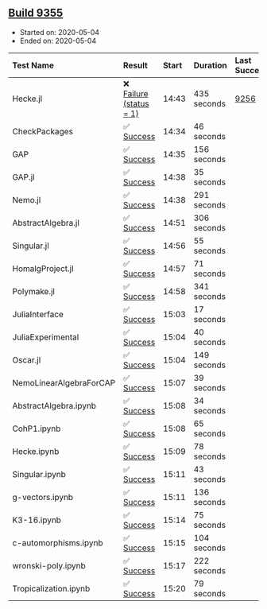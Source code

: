 ## [Build 9355](https://oscarci.mathematik.uni-kl.de/job/oscar/9355/)

* Started on: 2020-05-04
* Ended on: 2020-05-04

| Test Name    | Result | Start | Duration | Last Success | First Failure |
|:-------------|:-------|:------|:---------|:-------------|:--------------|
| Hecke.jl | ❌ [Failure (status = 1)](https://oscarci.mathematik.uni-kl.de/job/oscar/9355/artifact/logs/build-9355/Hecke.jl.log) | 14:43 | 435 seconds | [9256](https://oscarci.mathematik.uni-kl.de/job/oscar/9256/) | [9257](https://oscarci.mathematik.uni-kl.de/job/oscar/9257/) |
| CheckPackages | ✅ [Success](https://oscarci.mathematik.uni-kl.de/job/oscar/9355/artifact/logs/build-9355/CheckPackages.log) | 14:34 | 46 seconds |  |  |
| GAP | ✅ [Success](https://oscarci.mathematik.uni-kl.de/job/oscar/9355/artifact/logs/build-9355/GAP.log) | 14:35 | 156 seconds |  |  |
| GAP.jl | ✅ [Success](https://oscarci.mathematik.uni-kl.de/job/oscar/9355/artifact/logs/build-9355/GAP.jl.log) | 14:38 | 35 seconds |  |  |
| Nemo.jl | ✅ [Success](https://oscarci.mathematik.uni-kl.de/job/oscar/9355/artifact/logs/build-9355/Nemo.jl.log) | 14:38 | 291 seconds |  |  |
| AbstractAlgebra.jl | ✅ [Success](https://oscarci.mathematik.uni-kl.de/job/oscar/9355/artifact/logs/build-9355/AbstractAlgebra.jl.log) | 14:51 | 306 seconds |  |  |
| Singular.jl | ✅ [Success](https://oscarci.mathematik.uni-kl.de/job/oscar/9355/artifact/logs/build-9355/Singular.jl.log) | 14:56 | 55 seconds |  |  |
| HomalgProject.jl | ✅ [Success](https://oscarci.mathematik.uni-kl.de/job/oscar/9355/artifact/logs/build-9355/HomalgProject.jl.log) | 14:57 | 71 seconds |  |  |
| Polymake.jl | ✅ [Success](https://oscarci.mathematik.uni-kl.de/job/oscar/9355/artifact/logs/build-9355/Polymake.jl.log) | 14:58 | 341 seconds |  |  |
| JuliaInterface | ✅ [Success](https://oscarci.mathematik.uni-kl.de/job/oscar/9355/artifact/logs/build-9355/JuliaInterface.log) | 15:03 | 17 seconds |  |  |
| JuliaExperimental | ✅ [Success](https://oscarci.mathematik.uni-kl.de/job/oscar/9355/artifact/logs/build-9355/JuliaExperimental.log) | 15:04 | 40 seconds |  |  |
| Oscar.jl | ✅ [Success](https://oscarci.mathematik.uni-kl.de/job/oscar/9355/artifact/logs/build-9355/Oscar.jl.log) | 15:04 | 149 seconds |  |  |
| NemoLinearAlgebraForCAP | ✅ [Success](https://oscarci.mathematik.uni-kl.de/job/oscar/9355/artifact/logs/build-9355/NemoLinearAlgebraForCAP.log) | 15:07 | 39 seconds |  |  |
| AbstractAlgebra.ipynb | ✅ [Success](https://oscarci.mathematik.uni-kl.de/job/oscar/9355/artifact/logs/build-9355/AbstractAlgebra.ipynb.log) | 15:08 | 34 seconds |  |  |
| CohP1.ipynb | ✅ [Success](https://oscarci.mathematik.uni-kl.de/job/oscar/9355/artifact/logs/build-9355/CohP1.ipynb.log) | 15:08 | 65 seconds |  |  |
| Hecke.ipynb | ✅ [Success](https://oscarci.mathematik.uni-kl.de/job/oscar/9355/artifact/logs/build-9355/Hecke.ipynb.log) | 15:09 | 78 seconds |  |  |
| Singular.ipynb | ✅ [Success](https://oscarci.mathematik.uni-kl.de/job/oscar/9355/artifact/logs/build-9355/Singular.ipynb.log) | 15:11 | 43 seconds |  |  |
| g-vectors.ipynb | ✅ [Success](https://oscarci.mathematik.uni-kl.de/job/oscar/9355/artifact/logs/build-9355/g-vectors.ipynb.log) | 15:11 | 136 seconds |  |  |
| K3-16.ipynb | ✅ [Success](https://oscarci.mathematik.uni-kl.de/job/oscar/9355/artifact/logs/build-9355/K3-16.ipynb.log) | 15:14 | 75 seconds |  |  |
| c-automorphisms.ipynb | ✅ [Success](https://oscarci.mathematik.uni-kl.de/job/oscar/9355/artifact/logs/build-9355/c-automorphisms.ipynb.log) | 15:15 | 104 seconds |  |  |
| wronski-poly.ipynb | ✅ [Success](https://oscarci.mathematik.uni-kl.de/job/oscar/9355/artifact/logs/build-9355/wronski-poly.ipynb.log) | 15:17 | 222 seconds |  |  |
| Tropicalization.ipynb | ✅ [Success](https://oscarci.mathematik.uni-kl.de/job/oscar/9355/artifact/logs/build-9355/Tropicalization.ipynb.log) | 15:20 | 79 seconds |  |  |
